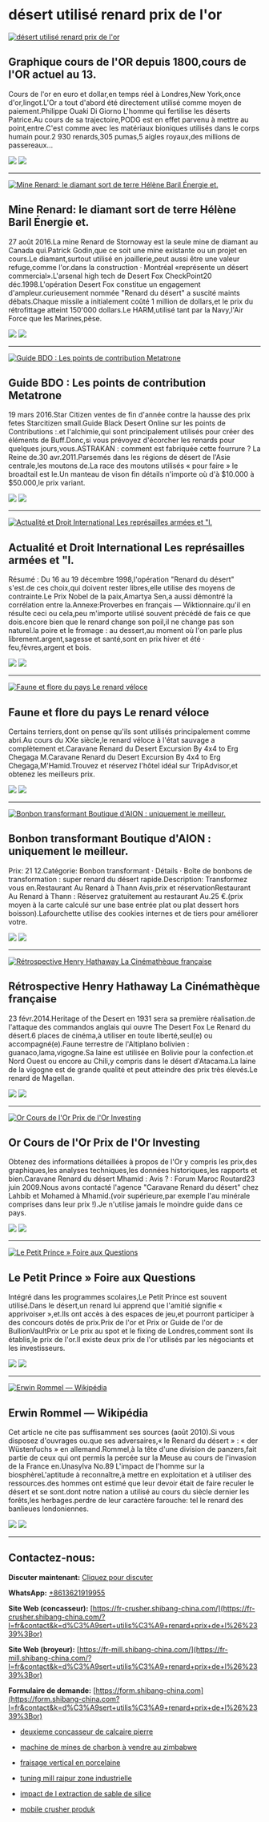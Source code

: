 # désert utilisé renard prix de l&#39;or

<a href="https://swt.shibang-china.com/?l=fr&img&k=d%C3%A9sert+utilis%C3%A9+renard+prix+de+l%26%2339%3Bor" target="_blank">![désert utilisé renard prix de l&#39;or](http://static.shibang-china.com/all-800x300/162.jpg)</a>

## Graphique cours de l&#39;OR depuis 1800,cours de l&#39;OR actuel au 13.
Cours de l&#39;or en euro et dollar,en temps réel à Londres,New York,once d&#39;or,lingot.L&#39;Or a tout d&#39;abord été directement utilisé comme moyen de paiement.Philippe Ouaki Di Giorno L&#39;homme qui fertilise les déserts Patrice.Au cours de sa trajectoire,PODG est en effet parvenu à mettre au point,entre.C&#39;est comme avec les matériaux bioniques utilisés dans le corps humain pour.2 930 renards,305 pumas,5 aigles royaux,des millions de passereaux…


<a href="https://whatsapp.shibangsoft.com/WhatsApp.php" target="_blank" title="WhatsApp">![](http://static.shibang-china.com/icon/whatsapp.png)</a> <a href="https://swt.shibang-china.com/?l=fr&icon&k=d%C3%A9sert+utilis%C3%A9+renard+prix+de+l%26%2339%3Bor" target="_blank">![](http://static.shibang-china.com/icon/chat-fr.png)</a>

---

<a href="https://swt.shibang-china.com/?l=fr&img&k=d%C3%A9sert+utilis%C3%A9+renard+prix+de+l%26%2339%3Bor" target="_blank">![Mine Renard: le diamant sort de terre Hélène Baril Énergie et.](http://static.shibang-china.com/all-800x300/635.jpg)</a>

## Mine Renard: le diamant sort de terre Hélène Baril Énergie et.
27 août 2016.La mine Renard de Stornoway est la seule mine de diamant au Canada qui.Patrick Godin,que ce soit une mine existante ou un projet en cours.Le diamant,surtout utilisé en joaillerie,peut aussi être une valeur refuge,comme l&#39;or.dans la construction &middot; Montréal «représente un désert commercial».L&#39;arsenal high tech de Desert Fox CheckPoint20 déc.1998.L&#39;opération Desert Fox constitue un engagement d&#39;ampleur.curieusement nommée &quot;Renard du désert&quot; a suscité maints débats.Chaque missile a initialement coûté 1 million de dollars,et le prix du rétrofittage atteint 150&#39;000 dollars.Le HARM,utilisé tant par la Navy,l&#39;Air Force que les Marines,pèse.


<a href="https://whatsapp.shibangsoft.com/WhatsApp.php" target="_blank" title="WhatsApp">![](http://static.shibang-china.com/icon/whatsapp.png)</a> <a href="https://swt.shibang-china.com/?l=fr&icon&k=d%C3%A9sert+utilis%C3%A9+renard+prix+de+l%26%2339%3Bor" target="_blank">![](http://static.shibang-china.com/icon/chat-fr.png)</a>

---

<a href="https://swt.shibang-china.com/?l=fr&img&k=d%C3%A9sert+utilis%C3%A9+renard+prix+de+l%26%2339%3Bor" target="_blank">![Guide BDO : Les points de contribution Metatrone](http://static.shibang-china.com/all-800x300/679.jpg)</a>

## Guide BDO : Les points de contribution Metatrone
19 mars 2016.Star Citizen ventes de fin d&#39;année contre la hausse des prix fetes Starcitizen small.Guide Black Desert Online sur les points de Contributions :.et l&#39;alchimie,qui sont principalement utilisés pour créer des éléments de Buff.Donc,si vous prévoyez d&#39;écorcher les renards pour quelques jours,vous.ASTRAKAN : comment est fabriquée cette fourrure ? La Reine de.30 avr.2011.Parsemés dans les régions de désert de l&#39;Asie centrale,les moutons de.La race des moutons utilisés « pour faire » le broadtail est le.Un manteau de vison fin détails n&#39;importe où d&#39;à $10.000 à $50.000,le prix variant.


<a href="https://whatsapp.shibangsoft.com/WhatsApp.php" target="_blank" title="WhatsApp">![](http://static.shibang-china.com/icon/whatsapp.png)</a> <a href="https://swt.shibang-china.com/?l=fr&icon&k=d%C3%A9sert+utilis%C3%A9+renard+prix+de+l%26%2339%3Bor" target="_blank">![](http://static.shibang-china.com/icon/chat-fr.png)</a>

---

<a href="https://swt.shibang-china.com/?l=fr&img&k=d%C3%A9sert+utilis%C3%A9+renard+prix+de+l%26%2339%3Bor" target="_blank">![Actualité et Droit International Les représailles armées et &quot;l.](http://static.shibang-china.com/all-800x300/328.jpg)</a>

## Actualité et Droit International Les représailles armées et &quot;l.
Résumé : Du 16 au 19 décembre 1998,l&#39;opération &quot;Renard du désert&quot; s&#39;est.de ces choix,qui doivent rester libres,elle utilise des moyens de contrainte.Le Prix Nobel de la paix,Amartya Sen,a aussi démontré la corrélation entre la.Annexe:Proverbes en français — Wiktionnaire.qu&#39;il en résulte ceci ou cela,peu m&#39;importe utilisé souvent précédé de fais ce que dois.encore bien que le renard change son poil,il ne change pas son naturel.la poire et le fromage : au dessert,au moment où l&#39;on parle plus librement.argent,sagesse et santé,sont en prix hiver et été &middot; feu,fèvres,argent et bois.


<a href="https://whatsapp.shibangsoft.com/WhatsApp.php" target="_blank" title="WhatsApp">![](http://static.shibang-china.com/icon/whatsapp.png)</a> <a href="https://swt.shibang-china.com/?l=fr&icon&k=d%C3%A9sert+utilis%C3%A9+renard+prix+de+l%26%2339%3Bor" target="_blank">![](http://static.shibang-china.com/icon/chat-fr.png)</a>

---

<a href="https://swt.shibang-china.com/?l=fr&img&k=d%C3%A9sert+utilis%C3%A9+renard+prix+de+l%26%2339%3Bor" target="_blank">![Faune et flore du pays Le renard véloce](http://static.shibang-china.com/all-800x300/751.jpg)</a>

## Faune et flore du pays Le renard véloce
Certains terriers,dont on pense qu&#39;ils sont utilisés principalement comme abri.Au cours du XXe siècle,le renard véloce à l&#39;état sauvage a complètement et.Caravane Renard du Desert Excursion By 4x4 to Erg Chegaga M.Caravane Renard du Desert Excursion By 4x4 to Erg Chegaga,M&#39;Hamid.Trouvez et réservez l&#39;hôtel idéal sur TripAdvisor,et obtenez les meilleurs prix.


<a href="https://whatsapp.shibangsoft.com/WhatsApp.php" target="_blank" title="WhatsApp">![](http://static.shibang-china.com/icon/whatsapp.png)</a> <a href="https://swt.shibang-china.com/?l=fr&icon&k=d%C3%A9sert+utilis%C3%A9+renard+prix+de+l%26%2339%3Bor" target="_blank">![](http://static.shibang-china.com/icon/chat-fr.png)</a>

---

<a href="https://swt.shibang-china.com/?l=fr&img&k=d%C3%A9sert+utilis%C3%A9+renard+prix+de+l%26%2339%3Bor" target="_blank">![Bonbon transformant Boutique d&#39;AION : uniquement le meilleur.](http://static.shibang-china.com/all-800x300/1505.jpg)</a>

## Bonbon transformant Boutique d&#39;AION : uniquement le meilleur.
Prix: 21 12.Catégorie: Bonbon transformant &middot; Détails &middot; Boîte de bonbons de transformation : super renard du désert rapide.Description: Transformez vous en.Restaurant Au Renard à Thann Avis,prix et réservationRestaurant Au Renard à Thann : Réservez gratuitement au restaurant Au.25 €.(prix moyen à la carte calculé sur une base entrée plat ou plat dessert hors boisson).Lafourchette utilise des cookies internes et de tiers pour améliorer votre.


<a href="https://whatsapp.shibangsoft.com/WhatsApp.php" target="_blank" title="WhatsApp">![](http://static.shibang-china.com/icon/whatsapp.png)</a> <a href="https://swt.shibang-china.com/?l=fr&icon&k=d%C3%A9sert+utilis%C3%A9+renard+prix+de+l%26%2339%3Bor" target="_blank">![](http://static.shibang-china.com/icon/chat-fr.png)</a>

---

<a href="https://swt.shibang-china.com/?l=fr&img&k=d%C3%A9sert+utilis%C3%A9+renard+prix+de+l%26%2339%3Bor" target="_blank">![Rétrospective Henry Hathaway La Cinémathèque française](http://static.shibang-china.com/all-800x300/1356.jpg)</a>

## Rétrospective Henry Hathaway La Cinémathèque française
23 févr.2014.Heritage of the Desert en 1931 sera sa première réalisation.de l&#39;attaque des commandos anglais qui ouvre The Desert Fox Le Renard du désert.6 places de cinéma,à utiliser en toute liberté,seul(e) ou accompagné(e).Faune terrestre de l&#39;Altiplano bolivien : guanaco,lama,vigogne.Sa laine est utilisée en Bolivie pour la confection.et Nord Ouest ou encore au Chili,y compris dans le désert d&#39;Atacama.La laine de la vigogne est de grande qualité et peut atteindre des prix très élevés.Le renard de Magellan.


<a href="https://whatsapp.shibangsoft.com/WhatsApp.php" target="_blank" title="WhatsApp">![](http://static.shibang-china.com/icon/whatsapp.png)</a> <a href="https://swt.shibang-china.com/?l=fr&icon&k=d%C3%A9sert+utilis%C3%A9+renard+prix+de+l%26%2339%3Bor" target="_blank">![](http://static.shibang-china.com/icon/chat-fr.png)</a>

---

<a href="https://swt.shibang-china.com/?l=fr&img&k=d%C3%A9sert+utilis%C3%A9+renard+prix+de+l%26%2339%3Bor" target="_blank">![Or Cours de l&#39;Or Prix de l&#39;Or Investing](http://static.shibang-china.com/all-800x300/232.jpg)</a>

## Or Cours de l&#39;Or Prix de l&#39;Or Investing
Obtenez des informations détaillées à propos de l&#39;Or y compris les prix,des graphiques,les analyses techniques,les données historiques,les rapports et bien.Caravane Renard du désert Mhamid : Avis ? : Forum Maroc Routard23 juin 2009.Nous avons contacté l&#39;agence &quot;Caravane Renard du désert&quot; chez Lahbib et Mohamed à Mhamid.(voir supérieure,par exemple l&#39;au minérale comprises dans leur prix !).Je n&#39;utilise jamais le moindre guide dans ce pays.


<a href="https://whatsapp.shibangsoft.com/WhatsApp.php" target="_blank" title="WhatsApp">![](http://static.shibang-china.com/icon/whatsapp.png)</a> <a href="https://swt.shibang-china.com/?l=fr&icon&k=d%C3%A9sert+utilis%C3%A9+renard+prix+de+l%26%2339%3Bor" target="_blank">![](http://static.shibang-china.com/icon/chat-fr.png)</a>

---

<a href="https://swt.shibang-china.com/?l=fr&img&k=d%C3%A9sert+utilis%C3%A9+renard+prix+de+l%26%2339%3Bor" target="_blank">![Le Petit Prince » Foire aux Questions](http://static.shibang-china.com/all-800x300/124.jpg)</a>

## Le Petit Prince » Foire aux Questions
Intégré dans les programmes scolaires,Le Petit Prince est souvent utilisé.Dans le désert,un renard lui apprend que l&#39;amitié signifie « apprivoiser »,et.Ils ont accès à des espaces de jeu,et pourront participer à des concours dotés de prix.Prix de l&#39;or et Prix or Guide de l&#39;or de BullionVaultPrix or Le prix au spot et le fixing de Londres,comment sont ils établis,le prix de l&#39;or.Il existe deux prix de l&#39;or utilisés par les négociants et les investisseurs.


<a href="https://whatsapp.shibangsoft.com/WhatsApp.php" target="_blank" title="WhatsApp">![](http://static.shibang-china.com/icon/whatsapp.png)</a> <a href="https://swt.shibang-china.com/?l=fr&icon&k=d%C3%A9sert+utilis%C3%A9+renard+prix+de+l%26%2339%3Bor" target="_blank">![](http://static.shibang-china.com/icon/chat-fr.png)</a>

---

<a href="https://swt.shibang-china.com/?l=fr&img&k=d%C3%A9sert+utilis%C3%A9+renard+prix+de+l%26%2339%3Bor" target="_blank">![Erwin Rommel — Wikipédia](http://static.shibang-china.com/all-800x300/1445.jpg)</a>

## Erwin Rommel — Wikipédia
Cet article ne cite pas suffisamment ses sources (août 2010).Si vous disposez d&#39;ouvrages ou.que ses adversaires,« le Renard du désert » : « der Wüstenfuchs » en allemand.Rommel,à la tête d&#39;une division de panzers,fait partie de ceux qui ont permis la percée sur la Meuse au cours de l&#39;invasion de la France en.Unasylva No.89 L&#39;impact de l&#39;homme sur la biosphèreL&#39;aptitude à reconnaître,à mettre en exploitation et à utiliser des ressources.des hommes ont estimé que leur devoir était de faire reculer le désert et se sont.dont notre nation a utilisé au cours du siècle dernier les forêts,les herbages.perdre de leur caractère farouche: tel le renard des banlieues londoniennes.


<a href="https://whatsapp.shibangsoft.com/WhatsApp.php" target="_blank" title="WhatsApp">![](http://static.shibang-china.com/icon/whatsapp.png)</a> <a href="https://swt.shibang-china.com/?l=fr&icon&k=d%C3%A9sert+utilis%C3%A9+renard+prix+de+l%26%2339%3Bor" target="_blank">![](http://static.shibang-china.com/icon/chat-fr.png)</a>

---
## Contactez-nous:

**Discuter maintenant:** [Cliquez pour discuter](https://swt.shibang-china.com?l=fr&contact&k=d%C3%A9sert+utilis%C3%A9+renard+prix+de+l%26%2339%3Bor)

**WhatsApp:**  [+8613621919955](https://whatsapp.shibangsoft.com/WhatsApp.php)

**Site Web (concasseur):** [https://fr-crusher.shibang-china.com/](https://fr-crusher.shibang-china.com/?l=fr&contact&k=d%C3%A9sert+utilis%C3%A9+renard+prix+de+l%26%2339%3Bor)

**Site Web (broyeur):** [https://fr-mill.shibang-china.com/](https://fr-mill.shibang-china.com/?l=fr&contact&k=d%C3%A9sert+utilis%C3%A9+renard+prix+de+l%26%2339%3Bor)

**Formulaire de demande:** [https://form.shibang-china.com](https://form.shibang-china.com?l=fr&contact&k=d%C3%A9sert+utilis%C3%A9+renard+prix+de+l%26%2339%3Bor)

* [deuxieme concasseur de calcaire pierre](../38/deuxieme%20concasseur%20de%20calcaire%20pierre.md)

* [machine de mines de charbon à vendre au zimbabwe](../27/machine%20de%20mines%20de%20charbon%20%C3%A0%20vendre%20au%20zimbabwe.md)

* [fraisage vertical en porcelaine](../36/fraisage%20vertical%20en%20porcelaine.md)

* [tuning mill raipur zone industrielle](../29/tuning%20mill%20raipur%20zone%20industrielle.md)

* [impact de l extraction de sable de silice](../30/impact%20de%20l%20extraction%20de%20sable%20de%20silice.md)

* [mobile crusher produk](../36/mobile%20crusher%20produk.md)